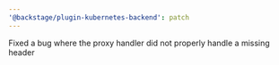 ```yaml
---
'@backstage/plugin-kubernetes-backend': patch
---
```


Fixed a bug where the proxy handler did not properly handle a missing header

